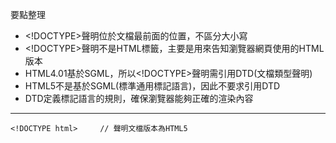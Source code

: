 要點整理
- \<!DOCTYPE\>聲明位於文檔最前面的位置，不區分大小寫
- \<!DOCTYPE\>聲明不是HTML標籤，主要是用來告知瀏覽器網頁使用的HTML版本
- HTML4.01基於SGML，所以\<!DOCTYPE\>聲明需引用DTD(文檔類型聲明)
- HTML5不是基於SGML(標準通用標記語言)，因此不要求引用DTD
- DTD定義標記語言的規則，確保瀏覽器能夠正確的渲染內容

---

```
<!DOCTYPE html>		// 聲明文檔版本為HTML5
```